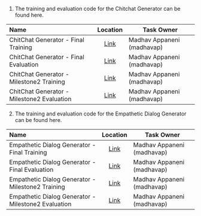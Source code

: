 1. The training and evaluation code for the Chitchat Generator can be found here.

| Name                                       |                          Location                           | Task Owner                 |
| :----------------------------------------- | :---------------------------------------------------------: | -------------------------- |
| ChitChat Generator - Final Training        |         [Link](final/madhavap/ChitChatGenerator-T5)         | Madhav Appaneni (madhavap) |
| ChitChat Generator - Final Evaluation      |   [Link](evaluation/madhavap/final/ChitChat%20Generator)    | Madhav Appaneni (madhavap) |
| ChitChat Generator - Milestone2 Training   |        [Link](milestone2/madhavap/ChitChatGenerator)        | Madhav Appaneni (madhavap) |
| ChitChat Generator - Milestone2 Evaluation | [Link](evaluation/madhavap/milestone2/ChitChat%20Generator) | Madhav Appaneni (madhavap) |

2. The training and evaluation code for the Empathetic Dialog Generator can be found here.

| Name                                                |                                 Location                                 | Task Owner                 |
| :-------------------------------------------------- | :----------------------------------------------------------------------: | -------------------------- |
| Empathetic Dialog Generator - Final Training        |              [Link](final/madhavap/EmpatheticGenerator-T5)               | Madhav Appaneni (madhavap) |
| Empathetic Dialog Generator - Final Evaluation      |   [Link](evaluation/madhavap/final/Empathetic%20Dialogue%20Generator)    | Madhav Appaneni (madhavap) |
| Empathetic Dialog Generator - Milestone2 Training   |             [Link](milestone2/madhavap/EmpatheticGenerator)              | Madhav Appaneni (madhavap) |
| Empathetic Dialog Generator - Milestone2 Evaluation | [Link](evaluation/madhavap/milestone2/Empathetic%20Dialogue%20Generator) | Madhav Appaneni (madhavap) |
